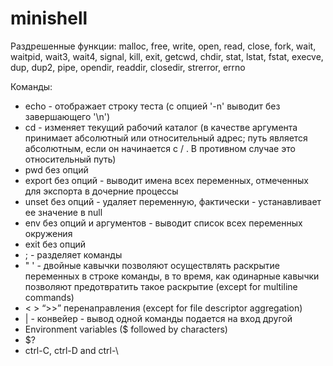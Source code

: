 # minishell

Раздрешенные функции:
malloc, free, write, open, read, close, fork, wait, waitpid, wait3, wait4, signal, kill, exit, getcwd, chdir, stat, lstat, fstat, execve, dup, dup2, pipe, opendir, readdir, closedir, strerror, errno


Команды:
- echo - отображает строку теста (с опцией '-n' выводит без завершающего '\n')
- cd - изменяет текущий рабочий каталог (в качестве аргумента принимает абсолютный или относительный адрес; путь является абсолютным, если он начинается с / . В противном случае это относительный путь)
- pwd без опций
- export без опций - выводит имена всех переменных, отмеченных для экспорта в дочерние процессы
- unset без опций - удаляет переменную, фактически - устанавливает ее значение в null
- env без опций и аргументов - выводит список всех переменных окружения
- exit без опций
- ; - разделяет команды
- " ' - двойные кавычки позволяют осуществлять раскрытие переменных в строке команды, в то время, как одинарные кавычки позволяют предотвратить такое раскрытие (except for multiline commands)
- < > “>>” перенаправления (except for file descriptor aggregation)
- | - конвейер - вывод одной команды подается на вход другой
- Environment variables ($ followed by characters)
- $?
- ctrl-C, ctrl-D and ctrl-\
